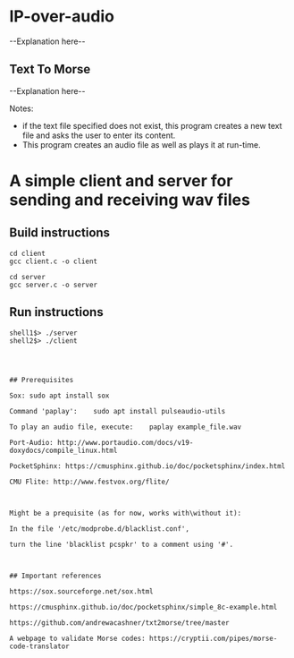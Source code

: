 # IP-over-audio

--Explanation here--

## Text To Morse

--Explanation here--

Notes:
* if the text file specified does not exist,
this program creates a new text file and asks the user to enter its content.
* This program creates an audio file as well as plays it at run-time.




# A simple client and server for sending and receiving wav files

## Build instructions

```shell
cd client
gcc client.c -o client
```

```shell
cd server
gcc server.c -o server
```

## Run instructions

```shell
shell1$> ./server
shell2$> ./client




## Prerequisites

Sox: sudo apt install sox

Command 'paplay':    sudo apt install pulseaudio-utils
    
To play an audio file, execute:    paplay example_file.wav

Port-Audio: http://www.portaudio.com/docs/v19-doxydocs/compile_linux.html

PocketSphinx: https://cmusphinx.github.io/doc/pocketsphinx/index.html

CMU Flite: http://www.festvox.org/flite/



Might be a prequisite (as for now, works with\without it):

In the file '/etc/modprobe.d/blacklist.conf',

turn the line 'blacklist pcspkr' to a comment using '#'.



## Important references

https://sox.sourceforge.net/sox.html

https://cmusphinx.github.io/doc/pocketsphinx/simple_8c-example.html

https://github.com/andrewacashner/txt2morse/tree/master

A webpage to validate Morse codes: https://cryptii.com/pipes/morse-code-translator

